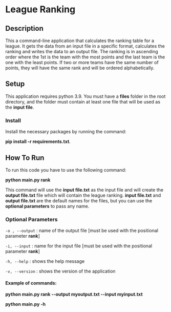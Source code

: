 # League Ranking

## Description
This a command-line application that calculates the ranking table for a league. It gets the data from an input file in a 
specific format, calculates the ranking and writes the data to an output file. The ranking is in ascending order
where the 1st is the team with the most points and the last team is the one with the least points. If two or more teams
have the same number of points, they will have the same rank and will be ordered alphabetically.

## Setup
This application requires python 3.9.
You must have a **files** folder in the root directory, and the folder must contain at least one file that will be used
as the **input file**.

### Install
Install the necessary packages by running the command:

**pip install -r requirements.txt**.

##  How To Run
To run this code you have to use the following command:

**python main.py rank**

This command will use the **input file.txt** as the input file and will create the **output file.txt** file which will 
contain the league ranking.
**input file.txt** and **output file.txt** are the default names for the files, but you can use the **optional parameters** to 
pass any name.

### Optional Parameters
`-o , --output` : name of the output file [must be used with the positional parameter **rank**]

`-i, --input` : name for the input file [must be used with the positional parameter **rank**]

`-h, --help` : shows the help message

`-v, --version` : shows the version of the application

#### Example of commands:
**python main.py rank --output myoutput.txt --input myinput.txt**

**python main.py -h**
